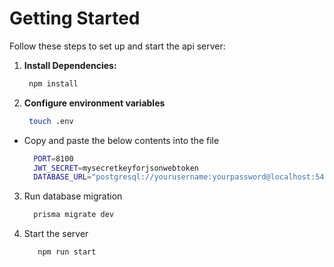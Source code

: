 # Getting Started
Follow these steps to set up and start the api server:

1. **Install Dependencies:**

    ```bash
     npm install
    ```
2. **Configure environment variables**

    ```bash
     touch .env
    ```
- Copy and paste the below contents into the file
  
    ```bash
      PORT=8100
      JWT_SECRET=mysecretkeyforjsonwebtoken
      DATABASE_URL="postgresql://yourusername:yourpassword@localhost:5432/yourdatabase"
    ```
3. Run database migration
   
    ```bash
      prisma migrate dev
    ```
    
5. Start the server
   ```bash
      npm run start
   ```

